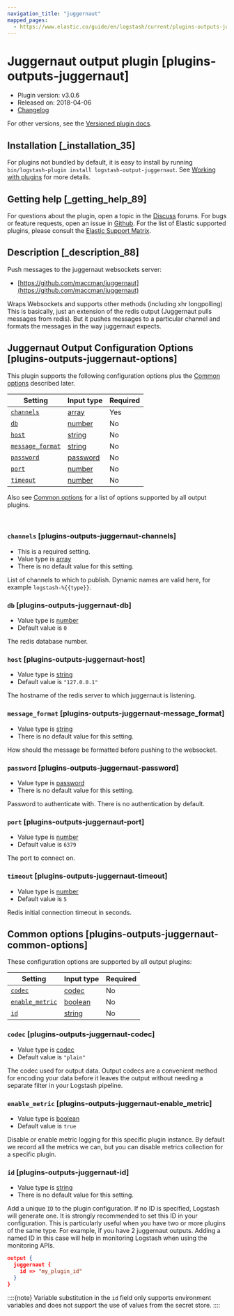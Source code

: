 ```yaml
---
navigation_title: "juggernaut"
mapped_pages:
  - https://www.elastic.co/guide/en/logstash/current/plugins-outputs-juggernaut.html
---
```


# Juggernaut output plugin [plugins-outputs-juggernaut]


* Plugin version: v3.0.6
* Released on: 2018-04-06
* [Changelog](https://github.com/logstash-plugins/logstash-output-juggernaut/blob/v3.0.6/CHANGELOG.md)

For other versions, see the [Versioned plugin docs](https://www.elastic.co/guide/en/logstash-versioned-plugins/current/output-juggernaut-index.md).

## Installation [_installation_35]

For plugins not bundled by default, it is easy to install by running `bin/logstash-plugin install logstash-output-juggernaut`. See [Working with plugins](https://www.elastic.co/guide/en/logstash/current/working-with-plugins.html) for more details.


## Getting help [_getting_help_89]

For questions about the plugin, open a topic in the [Discuss](http://discuss.elastic.co) forums. For bugs or feature requests, open an issue in [Github](https://github.com/logstash-plugins/logstash-output-juggernaut). For the list of Elastic supported plugins, please consult the [Elastic Support Matrix](https://www.elastic.co/support/matrix#logstash_plugins).


## Description [_description_88]

Push messages to the juggernaut websockets server:

* [https://github.com/maccman/juggernaut](https://github.com/maccman/juggernaut)

Wraps Websockets and supports other methods (including xhr longpolling) This is basically, just an extension of the redis output (Juggernaut pulls messages from redis).  But it pushes messages to a particular channel and formats the messages in the way juggernaut expects.


## Juggernaut Output Configuration Options [plugins-outputs-juggernaut-options]

This plugin supports the following configuration options plus the [Common options](plugins-outputs-juggernaut.md#plugins-outputs-juggernaut-common-options) described later.

| Setting | Input type | Required |
| --- | --- | --- |
| [`channels`](plugins-outputs-juggernaut.md#plugins-outputs-juggernaut-channels) | [array](introduction.md#array) | Yes |
| [`db`](plugins-outputs-juggernaut.md#plugins-outputs-juggernaut-db) | [number](introduction.md#number) | No |
| [`host`](plugins-outputs-juggernaut.md#plugins-outputs-juggernaut-host) | [string](introduction.md#string) | No |
| [`message_format`](plugins-outputs-juggernaut.md#plugins-outputs-juggernaut-message_format) | [string](introduction.md#string) | No |
| [`password`](plugins-outputs-juggernaut.md#plugins-outputs-juggernaut-password) | [password](introduction.md#password) | No |
| [`port`](plugins-outputs-juggernaut.md#plugins-outputs-juggernaut-port) | [number](introduction.md#number) | No |
| [`timeout`](plugins-outputs-juggernaut.md#plugins-outputs-juggernaut-timeout) | [number](introduction.md#number) | No |

Also see [Common options](plugins-outputs-juggernaut.md#plugins-outputs-juggernaut-common-options) for a list of options supported by all output plugins.

 

### `channels` [plugins-outputs-juggernaut-channels]

* This is a required setting.
* Value type is [array](introduction.md#array)
* There is no default value for this setting.

List of channels to which to publish. Dynamic names are valid here, for example `logstash-%{{type}}`.


### `db` [plugins-outputs-juggernaut-db]

* Value type is [number](introduction.md#number)
* Default value is `0`

The redis database number.


### `host` [plugins-outputs-juggernaut-host]

* Value type is [string](introduction.md#string)
* Default value is `"127.0.0.1"`

The hostname of the redis server to which juggernaut is listening.


### `message_format` [plugins-outputs-juggernaut-message_format]

* Value type is [string](introduction.md#string)
* There is no default value for this setting.

How should the message be formatted before pushing to the websocket.


### `password` [plugins-outputs-juggernaut-password]

* Value type is [password](introduction.md#password)
* There is no default value for this setting.

Password to authenticate with.  There is no authentication by default.


### `port` [plugins-outputs-juggernaut-port]

* Value type is [number](introduction.md#number)
* Default value is `6379`

The port to connect on.


### `timeout` [plugins-outputs-juggernaut-timeout]

* Value type is [number](introduction.md#number)
* Default value is `5`

Redis initial connection timeout in seconds.



## Common options [plugins-outputs-juggernaut-common-options]

These configuration options are supported by all output plugins:

| Setting | Input type | Required |
| --- | --- | --- |
| [`codec`](plugins-outputs-juggernaut.md#plugins-outputs-juggernaut-codec) | [codec](https://www.elastic.co/guide/en/logstash/current/configuration-file-structure.html#codec) | No |
| [`enable_metric`](plugins-outputs-juggernaut.md#plugins-outputs-juggernaut-enable_metric) | [boolean](https://www.elastic.co/guide/en/logstash/current/configuration-file-structure.html#boolean) | No |
| [`id`](plugins-outputs-juggernaut.md#plugins-outputs-juggernaut-id) | [string](https://www.elastic.co/guide/en/logstash/current/configuration-file-structure.html#string) | No |

### `codec` [plugins-outputs-juggernaut-codec]

* Value type is [codec](https://www.elastic.co/guide/en/logstash/current/configuration-file-structure.html#codec)
* Default value is `"plain"`

The codec used for output data. Output codecs are a convenient method for encoding your data before it leaves the output without needing a separate filter in your Logstash pipeline.


### `enable_metric` [plugins-outputs-juggernaut-enable_metric]

* Value type is [boolean](https://www.elastic.co/guide/en/logstash/current/configuration-file-structure.html#boolean)
* Default value is `true`

Disable or enable metric logging for this specific plugin instance. By default we record all the metrics we can, but you can disable metrics collection for a specific plugin.


### `id` [plugins-outputs-juggernaut-id]

* Value type is [string](https://www.elastic.co/guide/en/logstash/current/configuration-file-structure.html#string)
* There is no default value for this setting.

Add a unique `ID` to the plugin configuration. If no ID is specified, Logstash will generate one. It is strongly recommended to set this ID in your configuration. This is particularly useful when you have two or more plugins of the same type. For example, if you have 2 juggernaut outputs. Adding a named ID in this case will help in monitoring Logstash when using the monitoring APIs.

```json
output {
  juggernaut {
    id => "my_plugin_id"
  }
}
```

::::{note} 
Variable substitution in the `id` field only supports environment variables and does not support the use of values from the secret store.
::::




